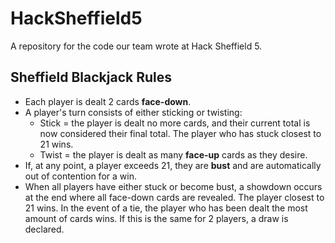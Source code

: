 # HackSheffield5
A repository for the code our team wrote at Hack Sheffield 5.

## Sheffield Blackjack Rules
- Each player is dealt 2 cards **face-down**.
- A player's turn consists of either sticking or twisting:
	- Stick = the player is dealt no more cards, and their current total is now considered their final total. The player who has stuck closest to 21 wins.
	- Twist = the player is dealt as many **face-up** cards as they desire.
- If, at any point, a player exceeds 21, they are **bust** and are automatically out of contention for a win.
- When all players have either stuck or become bust, a showdown occurs at the end where all face-down cards are revealed. The player closest to 21 wins. In the event of a tie, the player who has been dealt the most amount of cards wins. If this is the same for 2 players, a draw is declared.
